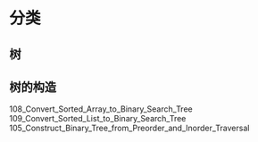 # 分类

## 树

## 树的构造

108_Convert_Sorted_Array_to_Binary_Search_Tree
109_Convert_Sorted_List_to_Binary_Search_Tree
105_Construct_Binary_Tree_from_Preorder_and_Inorder_Traversal
